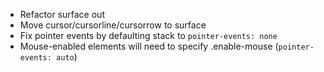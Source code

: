 - Refactor surface out
- Move cursor/cursorline/cursorrow to surface
- Fix pointer events by defaulting stack to `pointer-events: none`
- Mouse-enabled elements will need to specify .enable-mouse (`pointer-events: auto`)
